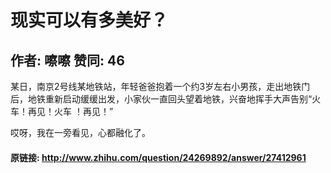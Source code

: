# 现实可以有多美好？
## 作者: 嚓嚓  赞同: 46
某日，南京2号线某地铁站，年轻爸爸抱着一个约3岁左右小男孩，走出地铁门后，地铁重新启动缓缓出发，小家伙一直回头望着地铁，兴奋地挥手大声告别“火车！再见！火车
！再见！”  
  
哎呀，我在一旁看见，心都融化了。

#### 原链接: http://www.zhihu.com/question/24269892/answer/27412961
